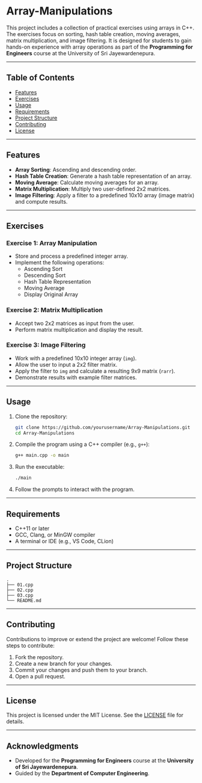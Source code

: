 # Array-Manipulations

This project includes a collection of practical exercises using arrays in C++. The exercises focus on sorting, hash table creation, moving averages, matrix multiplication, and image filtering. It is designed for students to gain hands-on experience with array operations as part of the **Programming for Engineers** course at the University of Sri Jayewardenepura.

---

## Table of Contents

- [Features](#features)
- [Exercises](#exercises)
- [Usage](#usage)
- [Requirements](#requirements)
- [Project Structure](#project-structure)
- [Contributing](#contributing)
- [License](#license)

---

## Features

- **Array Sorting**: Ascending and descending order.
- **Hash Table Creation**: Generate a hash table representation of an array.
- **Moving Average**: Calculate moving averages for an array.
- **Matrix Multiplication**: Multiply two user-defined 2x2 matrices.
- **Image Filtering**: Apply a filter to a predefined 10x10 array (image matrix) and compute results.

---

## Exercises

### Exercise 1: Array Manipulation
- Store and process a predefined integer array.
- Implement the following operations:
  - Ascending Sort
  - Descending Sort
  - Hash Table Representation
  - Moving Average
  - Display Original Array

### Exercise 2: Matrix Multiplication
- Accept two 2x2 matrices as input from the user.
- Perform matrix multiplication and display the result.

### Exercise 3: Image Filtering
- Work with a predefined 10x10 integer array (`img`).
- Allow the user to input a 2x2 filter matrix.
- Apply the filter to `img` and calculate a resulting 9x9 matrix (`rarr`).
- Demonstrate results with example filter matrices.

---

## Usage

1. Clone the repository:
   ```bash
   git clone https://github.com/yourusername/Array-Manipulations.git
   cd Array-Manipulations
   ```

2. Compile the program using a C++ compiler (e.g., `g++`):
   ```bash
   g++ main.cpp -o main
   ```

3. Run the executable:
   ```bash
   ./main
   ```

4. Follow the prompts to interact with the program.

---

## Requirements

- C++11 or later
- GCC, Clang, or MinGW compiler
- A terminal or IDE (e.g., VS Code, CLion)

---

## Project Structure

```
.
├── 01.cpp 
├── 02.cpp  
├── 03.cpp 
└── README.md
```

---

## Contributing

Contributions to improve or extend the project are welcome! Follow these steps to contribute:

1. Fork the repository.
2. Create a new branch for your changes.
3. Commit your changes and push them to your branch.
4. Open a pull request.

---

## License

This project is licensed under the MIT License. See the [LICENSE](LICENSE) file for details.

---

## Acknowledgments

- Developed for the **Programming for Engineers** course at the **University of Sri Jayewardenepura**.
- Guided by the **Department of Computer Engineering**.
